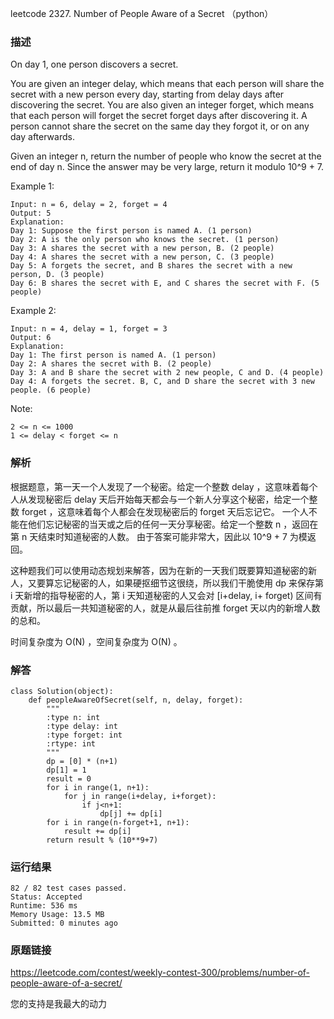 leetcode 2327. Number of People Aware of a Secret （python）



### 描述


On day 1, one person discovers a secret.

You are given an integer delay, which means that each person will share the secret with a new person every day, starting from delay days after discovering the secret. You are also given an integer forget, which means that each person will forget the secret forget days after discovering it. A person cannot share the secret on the same day they forgot it, or on any day afterwards.

Given an integer n, return the number of people who know the secret at the end of day n. Since the answer may be very large, return it modulo 10^9 + 7.


Example 1:


	Input: n = 6, delay = 2, forget = 4
	Output: 5
	Explanation:
	Day 1: Suppose the first person is named A. (1 person)
	Day 2: A is the only person who knows the secret. (1 person)
	Day 3: A shares the secret with a new person, B. (2 people)
	Day 4: A shares the secret with a new person, C. (3 people)
	Day 5: A forgets the secret, and B shares the secret with a new person, D. (3 people)
	Day 6: B shares the secret with E, and C shares the secret with F. (5 people)
	
Example 2:

	Input: n = 4, delay = 1, forget = 3
	Output: 6
	Explanation:
	Day 1: The first person is named A. (1 person)
	Day 2: A shares the secret with B. (2 people)
	Day 3: A and B share the secret with 2 new people, C and D. (4 people)
	Day 4: A forgets the secret. B, C, and D share the secret with 3 new people. (6 people)






Note:

	2 <= n <= 1000
	1 <= delay < forget <= n


### 解析

根据题意，第一天一个人发现了一个秘密。给定一个整数 delay ，这意味着每个人从发现秘密后 delay 天后开始每天都会与一个新人分享这个秘密，给定一个整数 forget ，这意味着每个人都会在发现秘密后的 forget 天后忘记它。 一个人不能在他们忘记秘密的当天或之后的任何一天分享秘密。给定一个整数 n ，返回在第 n 天结束时知道秘密的人数。 由于答案可能非常大，因此以 10^9 + 7 为模返回。

这种题我们可以使用动态规划来解答，因为在新的一天我们既要算知道秘密的新人，又要算忘记秘密的人，如果硬抠细节这很绕，所以我们干脆使用 dp 来保存第 i 天新增的指导秘密的人，第 i 天知道秘密的人又会对 [i+delay, i+ forget) 区间有贡献，所以最后一共知道秘密的人，就是从最后往前推 forget 天以内的新增人数的总和。

时间复杂度为 O(N)  ，空间复杂度为 O(N) 。



### 解答
				
	class Solution(object):
	    def peopleAwareOfSecret(self, n, delay, forget):
	        """
	        :type n: int
	        :type delay: int
	        :type forget: int
	        :rtype: int
	        """
	        dp = [0] * (n+1)
	        dp[1] = 1
	        result = 0
	        for i in range(1, n+1):
	            for j in range(i+delay, i+forget):
	                if j<n+1:
	                    dp[j] += dp[i]
	        for i in range(n-forget+1, n+1):
	            result += dp[i]
	        return result % (10**9+7)

            	      
			
### 运行结果

	
	82 / 82 test cases passed.
	Status: Accepted
	Runtime: 536 ms
	Memory Usage: 13.5 MB
	Submitted: 0 minutes ago



### 原题链接

https://leetcode.com/contest/weekly-contest-300/problems/number-of-people-aware-of-a-secret/

您的支持是我最大的动力

